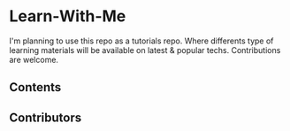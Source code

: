 # Learn-With-Me
I'm planning to use this repo as a tutorials repo. Where differents type of learning materials will be available on latest & popular techs. Contributions are welcome.

## Contents

## Contributors
